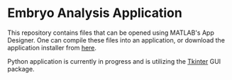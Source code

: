 # Embryo Analysis Application

This repository contains files that can be opened using MATLAB's App Designer. One can compile these files into an application, or download the application installer from [here](https://drive.google.com/file/d/1LD3cDBIbPlYZ5EVDTsal68xdpcRWVNni/view?usp=sharing).

Python application is currently in progress and is utilizing the [Tkinter](https://docs.python.org/3/library/tkinter.html) GUI package.
